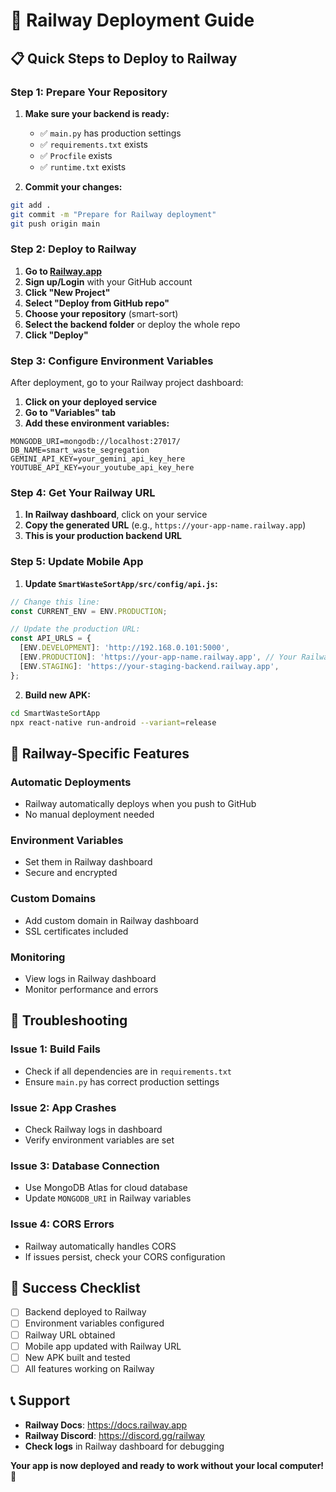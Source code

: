 # 🚂 Railway Deployment Guide

## 📋 Quick Steps to Deploy to Railway

### **Step 1: Prepare Your Repository**

1. **Make sure your backend is ready:**
   - ✅ `main.py` has production settings
   - ✅ `requirements.txt` exists
   - ✅ `Procfile` exists
   - ✅ `runtime.txt` exists

2. **Commit your changes:**
```bash
git add .
git commit -m "Prepare for Railway deployment"
git push origin main
```

### **Step 2: Deploy to Railway**

1. **Go to [Railway.app](https://railway.app)**
2. **Sign up/Login** with your GitHub account
3. **Click "New Project"**
4. **Select "Deploy from GitHub repo"**
5. **Choose your repository** (smart-sort)
6. **Select the backend folder** or deploy the whole repo
7. **Click "Deploy"**

### **Step 3: Configure Environment Variables**

After deployment, go to your Railway project dashboard:

1. **Click on your deployed service**
2. **Go to "Variables" tab**
3. **Add these environment variables:**

```
MONGODB_URI=mongodb://localhost:27017/
DB_NAME=smart_waste_segregation
GEMINI_API_KEY=your_gemini_api_key_here
YOUTUBE_API_KEY=your_youtube_api_key_here
```

### **Step 4: Get Your Railway URL**

1. **In Railway dashboard**, click on your service
2. **Copy the generated URL** (e.g., `https://your-app-name.railway.app`)
3. **This is your production backend URL**

### **Step 5: Update Mobile App**

1. **Update `SmartWasteSortApp/src/config/api.js`:**
```javascript
// Change this line:
const CURRENT_ENV = ENV.PRODUCTION;

// Update the production URL:
const API_URLS = {
  [ENV.DEVELOPMENT]: 'http://192.168.0.101:5000',
  [ENV.PRODUCTION]: 'https://your-app-name.railway.app', // Your Railway URL
  [ENV.STAGING]: 'https://your-staging-backend.railway.app',
};
```

2. **Build new APK:**
```bash
cd SmartWasteSortApp
npx react-native run-android --variant=release
```

## 🔧 Railway-Specific Features

### **Automatic Deployments**
- Railway automatically deploys when you push to GitHub
- No manual deployment needed

### **Environment Variables**
- Set them in Railway dashboard
- Secure and encrypted

### **Custom Domains**
- Add custom domain in Railway dashboard
- SSL certificates included

### **Monitoring**
- View logs in Railway dashboard
- Monitor performance and errors

## 🚨 Troubleshooting

### **Issue 1: Build Fails**
- Check if all dependencies are in `requirements.txt`
- Ensure `main.py` has correct production settings

### **Issue 2: App Crashes**
- Check Railway logs in dashboard
- Verify environment variables are set

### **Issue 3: Database Connection**
- Use MongoDB Atlas for cloud database
- Update `MONGODB_URI` in Railway variables

### **Issue 4: CORS Errors**
- Railway automatically handles CORS
- If issues persist, check your CORS configuration

## 🎉 Success Checklist

- [ ] Backend deployed to Railway
- [ ] Environment variables configured
- [ ] Railway URL obtained
- [ ] Mobile app updated with Railway URL
- [ ] New APK built and tested
- [ ] All features working on Railway

## 📞 Support

- **Railway Docs**: https://docs.railway.app
- **Railway Discord**: https://discord.gg/railway
- **Check logs** in Railway dashboard for debugging

**Your app is now deployed and ready to work without your local computer!** 🚂 